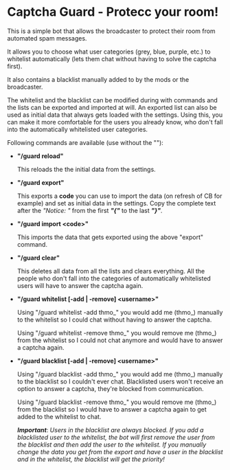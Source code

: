 # Captcha Guard - Protecc your room!
This is a simple bot that allows the broadcaster to protect their room from automated spam messages.

It allows you to choose what user categories (grey, blue, purple, etc.) to whitelist automatically (lets them chat without having to solve the captcha first).

It also contains a blacklist manually added to by the mods or the broadcaster.

The whitelist and the blacklist can be modified during with commands and the lists can be exported and imported at will.
An exported list can also be used as initial data that always gets loaded with the settings. Using this, you can make it more comfortable for the users you already know, who don't fall into the automatically whitelisted user categories.

Following commands are available (use without the ""):

- **"/guard reload"**
    
    This reloads the the initial data from the settings.
- **"/guard export"**
    
    This exports a **code** you can use to import the data (on refresh of CB for example) and set as initial data in the settings. Copy the complete text after the *"Notice: "* from the first ***"{"*** to the last ***"}"***.
- **"/guard import \<code>"**
    
    This imports the data that gets exported using the above "export" command.
- **"/guard clear"**
    
    This deletes all data from all the lists and clears everything. All the people who don't fall into the categories of automatically whitelisted users will have to answer the captcha again.
- **"/guard whitelist [-add | -remove] \<username>"**
    
    Using "/guard whitelist -add thmo_" you would add me (thmo_) manually to the whitelist so I could chat without having to answer the captcha.

    Using "/guard whitelist -remove thmo_" you would remove me (thmo_) from the whitelist so I could not chat anymore and would have to answer a captcha again.
- **"/guard blacklist [-add | -remove] \<username>"**
    
    Using "/guard blacklist -add thmo_" you would add me (thmo_) manually to the blacklist so I couldn't ever chat. Blacklisted users won't receive an option to answer a captcha, they're blocked from communication.

    Using "/guard blacklist -remove thmo_" you would remove me (thmo_) from the blacklist so I would have to answer a captcha again to get added to the whitelist to chat.
    
    ***Important***: *Users in the blacklist are always blocked. If you add a blacklisted user to the whitelist, the bot will first remove the user from the blacklist and then add the user to the whitelist. If you manually change the data you get from the export and have a user in the blacklist and in the whitelist, the blacklist will get the priority!*